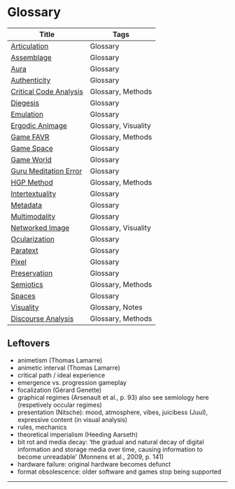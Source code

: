 # Glossary
| Title                                                       | Tags                |
| ----------------------------------------------------------- | ------------------- |
| [Articulation](notes/Articulation.md)                     | Glossary            |
| [Assemblage](notes/Assemblage.md)                         | Glossary            |
| [Aura](notes/Aura.md)                                     | Glossary            |
| [Authenticity](notes/Authenticity.md)                     | Glossary            |
| [Critical Code Analysis](notes/Critical%20Code%20Analysis.md) | Glossary, Methods   |
| [Diegesis](notes/Diegesis.md)                             | Glossary            |
| [Emulation](notes/Emulation.md)                           | Glossary            |
| [Ergodic Animage](notes/Ergodic%20Animage.md)               | Glossary, Visuality |
| [Game FAVR](notes/Game%20FAVR.md)                           | Glossary, Methods   |
| [Game Space](notes/Game%20Space.md)                         | Glossary            |
| [Game World](notes/Game%20World.md)                         | Glossary            |
| [Guru Meditation Error](notes/Guru%20Meditation%20Error.md)   | Glossary            |
| [HGP Method](notes/HGP%20Method.md)                         | Glossary, Methods   |
| [Intertextuality](notes/Intertextuality.md)               | Glossary            |
| [Metadata](notes/Metadata.md)                             | Glossary            |
| [Multimodality](notes/Multimodality.md)                   | Glossary            |
| [Networked Image](notes/Networked%20Image.md)               | Glossary, Visuality |
| [Ocularization](notes/Ocularization.md)                   | Glossary            |
| [Paratext](notes/Paratext.md)                             | Glossary            |
| [Pixel](notes/Pixel.md)                                   | Glossary            |
| [Preservation](notes/Preservation.md)                     | Glossary            |
| [Semiotics](notes/Semiotics.md)                           | Glossary, Methods   |
| [Spaces](notes/Spaces.md)                                 | Glossary            |
| [Visuality](notes/Visuality.md)                           | Glossary, Notes     |
| [Discourse Analysis](notes/Discourse%20Analysis.md)         | Glossary, Methods   |




## Leftovers
- animetism (Thomas Lamarre)
- animetic interval (Thomas Lamarre)
- critical path / ideal experience
- emergence vs. progression gameplay
- focalization (Gérard Genette)
- graphical regimes (Arsenault et al., p. 93) also see semiology here (respetively occular regimes)
- presentation (Nitsche): mood, atmosphere, vibes, juicibess (Juul), expressive content (in visual analysis)
- rules, mechanics
- theoretical imperialism (Heeding Aarseth)
- bit rot and media decay: ‘the gradual and natural decay of digital information and storage media over time, causing information to become unreadable’ (Monnens et al., 2009, p. 141)
- hardware failure: original hardware becomes defunct 
- format obsolescence: older software and games stop being supported

---

